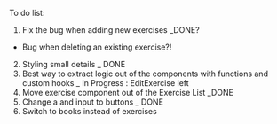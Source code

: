 To do list:

1. Fix the bug when adding new exercises _DONE?
* Bug when deleting an existing exercise?!
2. Styling small details _ DONE
3. Best way to extract logic out of the components with functions and custom hooks _ In Progress : EditExercise left
4. Move exercise component out of the Exercise List _DONE
5. Change a and input to buttons _ DONE
6. Switch to books instead of exercises